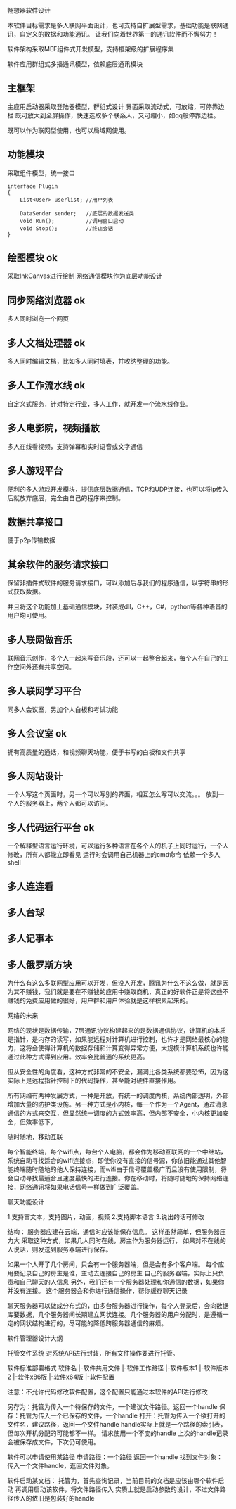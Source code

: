 畅想器软件设计

本软件目标需求是多人联网平面设计，也可支持自扩展型需求，基础功能是联网通讯，自定义的数据和功能通讯。
让我们向着世界第一的通讯软件而不懈努力！

软件架构采取MEF组件式开发模型，支持框架级的扩展程序集

软件应用群组式多播通讯模型，依赖底层通讯模块

## 主框架
主应用启动器采取登陆器模型，群组式设计
界面采取流动式，可放缩，可停靠边栏
既可放大到全屏操作，快速选取多个联系人，又可缩小，如qq般停靠边栏。

既可以作为联网型使用，也可以局域网使用。

## 功能模块
采取组件模型，统一接口

    interface Plugin
    {
        List<User> userlist; //用户列表
    
        DataSender sender;   //底层的数据发送类
        void Run();          //调用窗口启动        
        void Stop();         //终止会话
    }

## 绘图模块 ok
采取InkCanvas进行绘制
网络通信模块作为底层功能设计

## 同步网络浏览器 ok
多人同时浏览一个网页

## 多人文档处理器 ok
多人同时编辑文档，比如多人同时填表，并收纳整理的功能。

## 多人工作流水线 ok
自定义式服务，针对特定行业，多人工作，就开发一个流水线作业。

## 多人电影院，视频播放
多人在线看视频，支持弹幕和实时语音或文字通信

## 多人游戏平台
便利的多人游戏开发模块，提供底层数据通信，TCP和UDP连接，也可以将ip传入后就放弃底层，完全由自己的程序来控制。

## 数据共享接口
便于p2p传输数据

## 其余软件的服务请求接口
保留非插件式软件的服务请求接口，可以添加后与我们的程序通信，以字符串的形式获取数据。

并且将这个功能加上基础通信模块，封装成dll，C++，C#，python等各种语音的用户均可使用。

## 多人联网做音乐
联网音乐创作，多个人一起来写音乐段，还可以一起整合起来，每个人在自己的工作空间外还有共享空间。

## 多人联网学习平台
同多人会议室，另加个人白板和考试功能

## 多人会议室 ok
拥有高质量的通话，和视频聊天功能，便于书写的白板和文件共享

## 多人网站设计 
一个人写这个页面时，另一个可以写别的界面，相互怎么写可以交流。。。
放到一个人的服务器上，两个人都可以访问。

## 多人代码运行平台 ok
一个解释型语言运行环境，可以运行多种语言在各个人的机子上同时运行，一个人修改，所有人都能立即看见
运行时会调用自己机器上的cmd命令
依赖一个多人shell

## 多人连连看

## 多人台球

## 多人记事本

## 多人俄罗斯方块

为什么有这么多联网型应用可以开发，但没人开发，腾讯为什么不这么做，就是因为其不赚钱，我们就是要在不赚钱的应用中赚取商机，真正的好软件正是将这些不赚钱的免费应用做的很好，用户群和用户体验就是这样积累起来的。


网络的未来

网络的现状是数据传输，7层通讯协议构建起来的是数据通信协议，计算机的本质是指针，是内存的读写，如果能远程对计算机进行控制，也许才是网络最核心的能力，这将会使得计算机的数据存储和计算变得异常方便，大规模计算机系统也许能通过此种方式得到应用。效率会比普通的系统更高。

但从安全性的角度看，这种方式非常的不安全，漏洞比各类系统都要恐怖，因为这实际上是远程指针控制下的代码操作，甚至能对硬件直接作用。

所有网络有两种发展方式，一种是开放，有统一的调度内核，系统内部透明，外部增加大量的防护类设施。另一种方式是小内核，每一个作为一个Agent，通过消息通信的方式来交互，但显然统一调度的方式效率高，但内部不安全，小内核更加安全，但效率低下。


随时随地，移动互联

每个智能终端，每个wifi点，每台个人电脑，都会作为移动互联网的一个中继站，系统自动寻找适合的wifi连接点，即使你没有直接的信号源，你依旧能通过其他智能终端随时随地的他人保持连接，而wifi由于信号覆盖极广而且没有使用限制，将会自动寻找最适合且速度最快的进行连接。你在移动时，将随时随地的保持网络连接，网络通讯将如果电话信号一样做到广泛覆盖。




聊天功能设计

1.支持富文本，支持图片，动画，视频
2.支持脚本语言
3.说出的话可修改

结构：
服务器应建在云端，通信时应该能保存信息。
这样虽然简单，但服务器压力大
采取这种方式，如果几人同时在线，房主作为服务器运行，
如果对不在线的人说话，则发送到服务器端进行保存。

如果一个人开了几个房间，只会有一个服务器端，但是会有多个客户端。
每个应用要记录自己的房主是谁，主动去连接自己的房主
自己的服务器端，实际上只负责和自己聊天的人信息
另外，我们还有一个服务器处理和你通信的数据，如果你并没有连接。
这个服务器会和你进行通信操作，帮你缓存聊天记录

聊天服务器可以做成分布式的，由多台服务器进行操作，每个人登录后，会向数据库要数据，几个服务器间长期建立网状连接。几个服务器的用户分配时，是遵循一定的网状结构进行的，尽可能的降低跨服务器通信的麻烦。


软件管理器设计大纲

托管文件系统
对系统API进行封装，所有文件操作要进行托管。

软件标准部署格式
软件名
    |-软件共用文件
    |-软件工作路径
    |-软件版本1
    |-软件版本2
    |-软件x86版
    |-软件x64版
    |-软件配置

注意：不允许代码修改软件配置，这个配置只能通过本软件的API进行修改

另存为：托管为传入一个待保存的文件，一个建议文件路径。返回一个handle
保存：托管为传入一个已保存的文件，一个handle
打开：托管为传入一个欲打开的文件名，建议路径，返回一个文件handle
handle实际上就是一个路径的索引表，但每次开机分配的可能都不一样。
请求使用一个不变的handle
上次的handle记录会被保存成文件，下次仍可使用。

软件可以申请使用某路径
申请路径：一个路径 返回一个handle
找到文件对象：传入一个文件handle，返回文件对象。

软件启动某文档：
托管为，首先查询记录，当前目前的文档是应该由哪个软件启动
再调用启动该软件，将文件路径传入
实质上就是启动参数的设计，不过文件路径传入的依旧是包装好的handle
